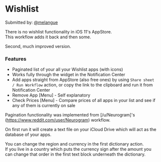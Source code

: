 # Wishlist
    
Submitted by: [@melangue](https://github.com/melangue)

There is no wishlist functionality in iOS 11's AppStore.  
This workflow adds it back and then some.

Second, much improved version.

### Features
- Paginated list of your all your Wishlist apps (with icons)
- Works fully through the widget in the Notification Center
- Add apps straight from AppStore (also free ones) by using `Share sheet / Run Workflow` action, or copy the link to the clipboard and run it from Notification Center
- Remove App [Menu] - Self explanatory
- Check Prices [Menu] - Compare prices of all apps in your list and see if any of them is currently on sale

Pagination functionality was implemented from [/u/Neurogram]'s (https://www.reddit.com/user/Neurogram) workflow.

On first run it will create a text file on your iCloud Drive which will act as the database of your apps.

You can change the region and currency in the first dictionary action.  
If you live in a country which puts the currency sign after the amount you can change that order in the first text block underneath the dictionary.